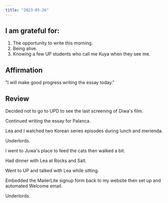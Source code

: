 ```yaml
---
title: "2023-05-26"
---
```

## I am grateful for:
1. The opportunity to write this morning.
2. Being alive.
3. Knowing a few UP students who call me Kuya when they see me.

## Affirmation

"I will make good progress writing the essay today."

## Review

Decided not to go to UPD to see the last screening of Diwa's film.

Continued writing the essay for Palanca.

Lea and I watched two Korean series episodes during lunch and merienda.

Underlords.

I went to Juwa's place to feed the cats then walked a bit.

Had dinner with Lea at Rocks and Salt.

Went to UP and talked with Lea while sitting.

Embedded the MailerLite signup form back to my website then set up and automated Welcome email.

Underlords.